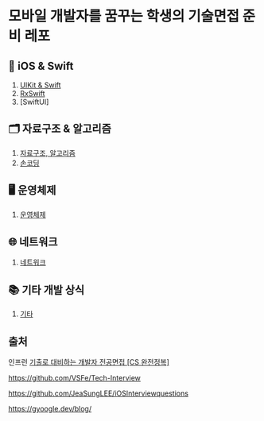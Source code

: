 # 모바일 개발자를 꿈꾸는 학생의 기술면접 준비 레포

## 🍎 iOS & Swift

1. [UIKit & Swift](https://github.com/yurrrri/ready-for-tech-interview/blob/main/iOS/iOS_Swift_CS.md)
2. [RxSwift](https://github.com/yurrrri/ready-for-tech-interview/blob/main/iOS/rxswift.md)
3. [SwiftUI]

## 🗂️ 자료구조 & 알고리즘

1. [자료구조, 알고리즘](https://github.com/yurrrri/ready-for-tech-interview/blob/main/%EC%9E%90%EB%A3%8C%EA%B5%AC%EC%A1%B0%26%EC%95%8C%EA%B3%A0%EB%A6%AC%EC%A6%98/%EC%9E%90%EB%A3%8C%EA%B5%AC%EC%A1%B0%26%EC%95%8C%EA%B3%A0%EB%A6%AC%EC%A6%98.md)
2. [손코딩](https://github.com/yurrrri/ready-for-tech-interview/blob/main/%EC%9E%90%EB%A3%8C%EA%B5%AC%EC%A1%B0%26%EC%95%8C%EA%B3%A0%EB%A6%AC%EC%A6%98/%EC%86%90%EC%BD%94%EB%94%A9.md)

## 🖥️ 운영체제

1. [운영체제](https://github.com/yurrrri/ready-for-tech-interview/blob/main/%EC%9A%B4%EC%98%81%EC%B2%B4%EC%A0%9C.md)

## 🌐 네트워크

1. [네트워크](https://github.com/yurrrri/ready-for-tech-interview/blob/main/%EB%84%A4%ED%8A%B8%EC%9B%8C%ED%81%AC.md)


## 📚 기타 개발 상식

1. [기타](https://github.com/yurrrri/ready-for-tech-interview/blob/main/%EA%B8%B0%ED%83%80.md)

## 출처

인프런 [기출로 대비하는 개발자 전공면접 [CS 완전정복]](https://www.inflearn.com/course/%EA%B0%9C%EB%B0%9C%EC%9E%90-%EC%A0%84%EA%B3%B5%EB%A9%B4%EC%A0%91-cs-%EC%99%84%EC%A0%84%EC%A0%95%EB%B3%B5/dashboard)

https://github.com/VSFe/Tech-Interview

https://github.com/JeaSungLEE/iOSInterviewquestions

https://gyoogle.dev/blog/
